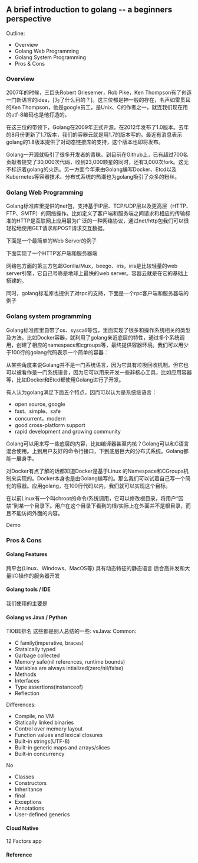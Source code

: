 A brief introduction to golang -- a beginners perspective
----------------------------------------

Outline:
* Overview
* Golang Web Programming
* Golang System Programming
* Pros & Cons

### Overview
2007年的时候，三巨头Robert Griesemer，Rob Pike，Ken Thompson有了创造一门新语言的idea，[为了什么目的？]。这三位都是神一般的存在，名声如雷贯耳的Ken Thompson，他是google员工，是Unix、C的作者之一，就连我们现在用的utf-8编码也是他打造的。

在这三位的带领下，Golang在2009年正式开源，在2012年发布了1.0版本。去年的8月份更新了1.7版本，我们的容器云就是用1.7的版本写的。最近有消息表示golang的1.8版本提供了对动态链接库的支持，这个版本也即将发布。

Golang一开源就吸引了很多开发者的青睐。到目前在Github上，已有超过700名贡献者提交了30,000次代码，收到23,000颗星的同时，还有3,000次fork。这无不标识着golang的火热。另一方面今年来由Golang编写Docker、Etcd以及Kubernetes等容器技术、分布式系统的热潮也为golang吸引了众多的粉丝。

### Golang Web Programming
Golang标准库里提供的net包，支持基于IP层、TCP/UDP层以及更高层（HTTP、FTP、SMTP）的网络操作。比如定义了客户端和服务端之间请求和相应的传输标准的HTTP是互联网上应用最为广泛的一种网络协议，通过net/http包我们可以很轻松地使用GET请求和POST请求交互数据。

下面是一个最简单的Web Server的例子


下面实现了一个HTTP客户端和服务器端


网络包方面的第三方包邮Gorilla/Mux，beego、iris。iris是比较轻量的web server引擎，它自己号称是地球上最快的web server。容器云就是在它的基础上搭建的。

同时，golang标准库也提供了对rpc的支持，下面是一个rpc客户端和服务器端的例子

### Golang system programming
Golang标准库里自带了os、syscall等包，里面实现了很多和操作系统相关的类型及方法。比如Docker容器，就利用了golang亲近底层的特性，通过多个系统调用，创建了相应的namespace和cgroups等，最终提供容器环境。我们可以用少于100行的golang代码表示一个简单的容器：

从某些角度来说Golang并不是一门系统语言，因为它具有垃圾回收机制。但它也可以被看作是一门系统语言，因为它可以用来开发一些非核心工具，比如应用容器等，比如Docker和Etcd都使用Golang进行了开发。

有人认为golang满足下面五个特点，因而可以认为是系统级语言：
* open source, google 
* fast、simple、safe
* concurrent，modern
* good cross-platform support
* rapid development and growing community

Golang可以用来写一些底层的内容，比如编译器甚至内核？Golang可以和C语言混合使用。上到用户友好的命令行接口，下到底层巨大的分布式系统。Golang都能一展身手。

对Docker有点了解的话都知道Docker是基于Linux 的Namespace和CGroups机制来实现的。Docker本身也是由Golang编写的。那么我们可以试着自己写一个简化的容器。应用golang，在100行代码以内，我们就可以实现这个目标。

在以前Linux有一个叫chroot的命令/系统调用，它可以修改根目录，将用户“囚禁”到某一个目录下。用户在这个目录下看到的根/实际上在外面并不是根目录，而且不能访问外面的内容。

Demo

### Pros & Cons
#### Golang Features
跨平台(Linux、Windows、MacOS等)
具有动态特征的静态语言
适合高并发和大量I/O操作的服务器开发

#### Golang tools / IDE
我们使用的主要是

#### Golang vs Java / Python
TIOBE排名
这些都是别人总结的一些:
vsJava:
Common:
* C family(imperative, braces)
* Stataically typed
* Garbage collected
* Memory safe(nil references, runtime bounds)
* Variables are always intialized(zero/nil/false)
* Methods
* Interfaces
* Type assertions(instanceof)
* Reflection

Differences:
* Compile, no VM
* Statically linked binaries
* Control over memory layout
* Function values and lexical closures
* Built-in strings(UTF-8)
* Built-in generic maps and arrays/slices
* Built-in concurrency

No
* Classes
* Constructors
* Inheritance
* final
* Exceptions
* Annotations
* User-defined generics

#### Cloud Native
12 Factors app



#### Reference
[](http://letzgro.net/blog/9-reasons-to-choose-golang-for-your-next-web-application/)
[](https://www.quora.com/Is-Go-a-systems-programming-language)
[](http://coolshell.cn/articles/17010.html)
[](https://talks.golang.org/2015/go-for-java-programmers.slide#14)
[](https://talks.golang.org/2016/applicative.slide#13)
[](https://talks.golang.org/2015/simplicity-is-complicated.slide#11)
